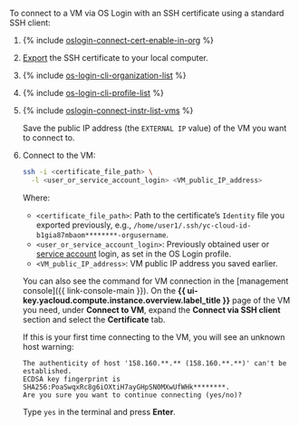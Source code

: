 To connect to a VM via OS Login with an SSH certificate using a standard SSH client:

1. {% include [oslogin-connect-cert-enable-in-org](../../_includes/compute/oslogin-connect-cert-enable-in-org.md) %}
1. [Export](../../compute/operations/vm-connect/os-login-export-certificate.md) the SSH certificate to your local computer.
1. {% include [os-login-cli-organization-list](../../_includes/organization/os-login-cli-organization-list.md) %}
1. {% include [os-login-cli-profile-list](../../_includes/organization/os-login-cli-profile-list.md) %}
1. {% include [oslogin-connect-instr-list-vms](../../_includes/compute/oslogin-connect-instr-list-vms.md) %}

    Save the public IP address (the `EXTERNAL IP` value) of the VM you want to connect to.
1. Connect to the VM:

    ```bash
    ssh -i <certificate_file_path> \
      -l <user_or_service_account_login> <VM_public_IP_address>
    ```

    Where:

    * `<certificate_file_path>`: Path to the certificate’s `Identity` file you exported previously, e.g., `/home/user1/.ssh/yc-cloud-id-b1gia87mbaom********-orgusername`.
    * `<user_or_service_account_login>`: Previously obtained user or [service account](../../iam/concepts/users/service-accounts.md) login, as set in the OS Login profile.
    * `<VM_public_IP_address>`: VM public IP address you saved earlier.

    You can also see the command for VM connection in the [management console]({{ link-console-main }}). On the **{{ ui-key.yacloud.compute.instance.overview.label_title }}** page of the VM you need, under **Connect to VM**, expand the **Connect via SSH client** section and select the **Certificate** tab.

    If this is your first time connecting to the VM, you will see an unknown host warning:

    ```text
    The authenticity of host '158.160.**.** (158.160.**.**)' can't be established.
    ECDSA key fingerprint is SHA256:PoaSwqxRc8g6iOXtiH7ayGHpSN0MXwUfWHk********.
    Are you sure you want to continue connecting (yes/no)?
    ```

    Type `yes` in the terminal and press **Enter**.